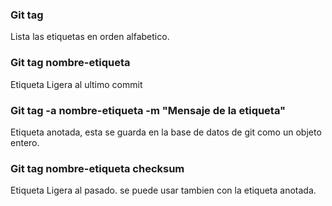 ### Git tag
Lista las etiquetas en orden alfabetico.

### Git tag nombre-etiqueta
Etiqueta Ligera al ultimo commit

### Git tag -a nombre-etiqueta -m "Mensaje de la etiqueta"
Etiqueta anotada, esta se guarda en la base de datos de git como un objeto entero.

### Git tag nombre-etiqueta checksum
Etiqueta Ligera al pasado. se puede usar tambien con la etiqueta anotada.
